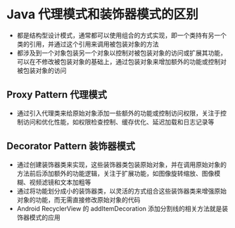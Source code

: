 # Java 代理模式和装饰器模式的区别
- 都是结构型设计模式，通常都可以使用组合的方式实现，即一个类持有另一个类的引用，并通过这个引用来调用被包装对象的方法
- 都涉及到一个对象包装另一个对象以控制对被包装对象的访问或扩展其功能，可以在不修改被包装对象的基础上，通过包装对象来增加额外的功能或控制对被包装对象的访问

## Proxy Pattern 代理模式
- 通过引入代理类来给原始对象添加一些额外的功能或控制访问权限，关注于控制访问和优化性能，如权限检查控制、缓存优化、延迟加载和日志记录等

## Decorator Pattern 装饰器模式
- 通过创建装饰器类来实现，这些装饰器类包装原始对象，并在调用原始对象的方法前后添加额外的功能逻辑，关注于扩展功能，如图像旋转缩放、图像模糊、视频滤镜和文本加粗等
- 通过将功能划分成小的装饰器类，以灵活的方式组合这些装饰器类来增强原始对象的功能，而无需直接修改原始对象的代码
- Android RecyclerView 的 addItemDecoration 添加分割线的相关方法就是装饰器模式的应用